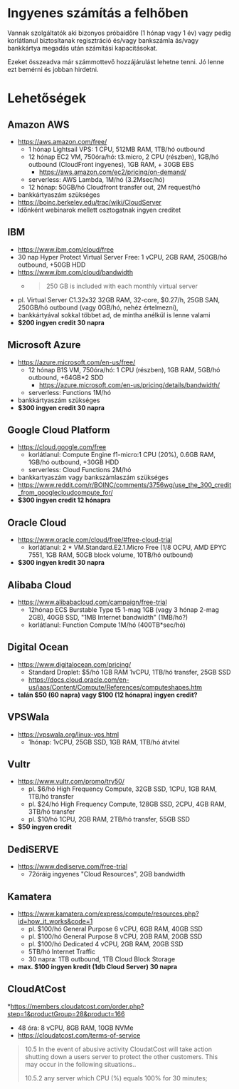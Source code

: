 # Ingyenes számítás a felhőben

Vannak szolgáltatók aki bizonyos próbaidőre (1 hónap vagy 1 év) vagy pedig korlátlanul biztosítanak regisztráció és/vagy bankszámla ás/vagy bankkártya megadás után számítási kapacitásokat.

Ezeket összeadva már számmottevő hozzájárulást lehetne tenni. Jó lenne ezt bemérni és jobban hirdetni.

# Lehetőségek

## Amazon AWS

* https://aws.amazon.com/free/
  * 1 hónap Lightsail VPS: 1 CPU, 512MB RAM, 1TB/hó outbound
  * 12 hónap EC2 VM, 750óra/hó: t3.micro, 2 CPU (részben), 1GB/hó outbound (CloudFront ingyenes), 1GB RAM, + 30GB EBS
    * https://aws.amazon.com/ec2/pricing/on-demand/
  * serverless: AWS Lambda, 1M/hó (3.2Msec/hó)
  * 12 hónap: 50GB/hó Cloudfront transfer out, 2M request/hó
* bankkártyaszám szükséges
* https://boinc.berkeley.edu/trac/wiki/CloudServer
* Időnként webinarok mellett osztogatnak ingyen creditet

## IBM

* https://www.ibm.com/cloud/free
* 30 nap Hyper Protect Virtual Server Free: 1 vCPU, 2GB RAM, 250GB/hó outbound, +50GB HDD
* https://www.ibm.com/cloud/bandwidth
  * > 250 GB is included with each monthly virtual server
* pl. Virtual Server C1.32x32 32GB RAM, 32-core, $0.27/h, 25GB SAN, 250GB/hó outbound (vagy 0GB/hó, nehéz értelmezni), 
* bankkártyával sokkal többet ad, de mintha anélkül is lenne valami
* **$200 ingyen credit 30 napra**

## Microsoft Azure

* https://azure.microsoft.com/en-us/free/
  * 12 hónap B1S VM, 750óra/hó: 1 CPU (részben), 1GB RAM, 5GB/hó outbound, +64GB*2 SDD
    * https://azure.microsoft.com/en-us/pricing/details/bandwidth/
  * serverless: Functions 1M/hó
* bankkártyaszám szükséges
* **$300 ingyen credit 30 napra**

## Google Cloud Platform

* https://cloud.google.com/free
  * korlátlanul: Compute Engine f1-micro:1 CPU (20%), 0.6GB RAM, 1GB/hó outbound, +30GB HDD
  * serverless: Cloud Functions 2M/hó
* bankkartyaszám vagy bankszámlaszám szükséges
* https://www.reddit.com/r/BOINC/comments/3756wg/use_the_300_credit_from_googlecloudcompute_for/
* **$300 ingyen credit 12 hónapra**

## Oracle Cloud

* https://www.oracle.com/cloud/free/#free-cloud-trial
  * korlátlanul: 2 * VM.Standard.E2.1.Micro Free (1/8 OCPU, AMD EPYC 7551, 1GB RAM, 50GB block volume, 10TB/hó outbound)
* **$300 ingyen kredit 30 napra**

## Alibaba Cloud

* https://www.alibabacloud.com/campaign/free-trial
  * 12hónap ECS Burstable Type t5 1-mag 1GB (vagy 3 hónap 2-mag 2GB), 40GB SSD, "1MB Internet bandwidth" (1MB/hó?)
  * korlátlanul: Function Compute 1M/hó (400TB*sec/hó)

## Digital Ocean

* https://www.digitalocean.com/pricing/
  * Standard Droplet: $5/hó 1GB RAM 1vCPU, 1TB/hó transfer, 25GB SSD
  * https://docs.cloud.oracle.com/en-us/iaas/Content/Compute/References/computeshapes.htm
* **talán $50 (60 napra) vagy $100 (12 hónapra) ingyen credit?**

## VPSWala

* https://vpswala.org/linux-vps.html
  * 1hónap: 1vCPU, 25GB SSD, 1GB RAM, 1TB/hó átvitel

## Vultr

* https://www.vultr.com/promo/try50/
  * pl. $6/hó High Frequency Compute, 32GB SSD, 1CPU, 1GB RAM, 1TB/hó transfer
  * pl. $24/hó High Frequency Compute, 128GB SSD, 2CPU, 4GB RAM, 3TB/hó transfer
  * pl. $10/hó 1CPU, 2GB RAM, 2TB/hó transfer, 55GB SSD
* **$50 ingyen credit**

## DediSERVE

* https://www.dediserve.com/free-trial
  * 72óráig ingyenes "Cloud Resources", 2GB bandwidth

## Kamatera

* https://www.kamatera.com/express/compute/resources.php?id=how_it_works&code=1
  * pl. $100/hó General Purpose 6 vCPU, 6GB RAM, 40GB SSD
  * pl. $100/hó General Purpose 8 vCPU, 2GB RAM, 20GB SSD
  * pl. $100/hó Dedicated 4 vCPU, 2GB RAM, 20GB SSD
  * 5TB/hó Internet Traffic
  * 30 napra: 1TB outbound, 1TB Cloud Block Storage
* **max. $100 ingyen kredit (1db Cloud Server) 30 napra**

## CloudAtCost

*https://members.cloudatcost.com/order.php?step=1&productGroup=28&product=166
  * 48 óra: 8 vCPU, 8GB RAM, 10GB NVMe
  * https://cloudatcost.com/terms-of-service

> 10.5 In the event of abusive activity CloudatCost will take action shutting down a users server to protect the other customers. This may occur in the following situations..
>
> 10.5.2 any server which CPU (%) equals 100% for 30 minutes;
